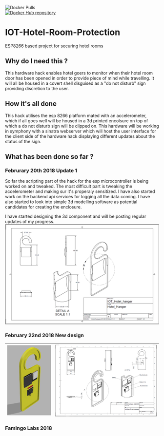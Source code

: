
![Docker Pulls](https://img.shields.io/docker/pulls/mashape/kong.svg?style=for-the-badge)  
[![Docker Hub repository](http://dockeri.co/image/almiche/iot_hotel)](https://registry.hub.docker.com/u/almiche/iot_hotel/)

# IOT-Hotel-Room-Protection
ESP8266 based project for securing hotel rooms

## Why do I need this ?

This hardware hack enables hotel goers to monitor when their hotel room door has been opened in order to provide piece of mind while travelling. It will all be housed in a covert shell disguised as a "do not disturb" sign providing discretion to the user. 

## How it's all done

This hack utilises the esp 8266 platform mated with an accelerometer, which if all goes well will be housed in a 3d printed encolsure on top of which a do not disturb sign will be clipped on. This hardware will be working in symphony with a sinatra webserver which will host the user interface for the client side of the hardware hack displaying different updates about the status of the sign.

## What has been done so far ?

### Februrary 20th 2018 Update 1

So far the scripting part of the hack for the esp microcontroller is being worked on and tweaked. The most difficult part is tweaking the accelerometer and making sur it's properaly sensitized. I have also started work on the backend api services for logging all the data coming. I have also started to look into simple 3d modelling software as potential candidates for creating the enclosure.

I have started designing the 3d component and will be posting regular updates of my progress.
![alt text](https://raw.githubusercontent.com/almiche/IOT-Hotel-Room-Protection/master/wushy.PNG)

### February 22nd 2018 New design

| ![alt text](https://github.com/almiche/IOT-Hotel-Room-Protection/blob/master/3dRender_1.PNG?raw=true)  |![alt text](https://github.com/almiche/IOT-Hotel-Room-Protection/blob/master/Capture.PNG?raw=true) |
|---|---|

### Famingo Labs 2018
